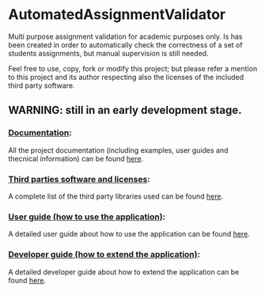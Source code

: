 # AutomatedAssignmentValidator
Multi purpose assignment validation for academic purposes only.
Is has been created in order to automatically check the correctness of a set of students assignments, but manual supervision is still needed.

Feel free to use, copy, fork or modify this project; but please refer a mention to this project and its author respecting also the licenses of the included third party software.

## WARNING: still in an early development stage.

### [Documentation](https://fherstk.github.io/AutomatedAssignmentValidator/html/):
All the project documentation (including examples, user guides and thecnical information) can be found [here](https://fherstk.github.io/AutomatedAssignmentValidator/html/).

### [Third parties software and licenses](https://fherstk.github.io/AutomatedAssignmentValidator/html/credits/thirdparties.html):
A complete list of the third party libraries used can be found [here](https://fherstk.github.io/AutomatedAssignmentValidator/credits/thirdparties.html).

### [User guide (how to use the application)](https://fherstk.github.io/AutomatedAssignmentValidator/html/tutorials/user.html):
A detailed user guide about how to use the application can be found [here](https://fherstk.github.io/AutomatedAssignmentValidator/html/tutorials/user.html).

### [Developer guide (how to extend the application)](https://fherstk.github.io/AutomatedAssignmentValidator/html/tutorials/developer.html):
A detailed developer guide about how to extend the application can be found [here](https://fherstk.github.io/AutomatedAssignmentValidator/html/tutorials/developer.html).